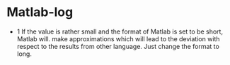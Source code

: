 # Matlab-log

- 1 If the value is rather small and the format of Matlab is set to be short, Matlab will. make approximations which will lead to the deviation with respect to the results from other language. Just change the format to long.

